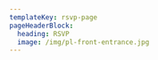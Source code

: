 ```yaml
---
templateKey: rsvp-page
pageHeaderBlock:
  heading: RSVP
  image: /img/pl-front-entrance.jpg
---
```

